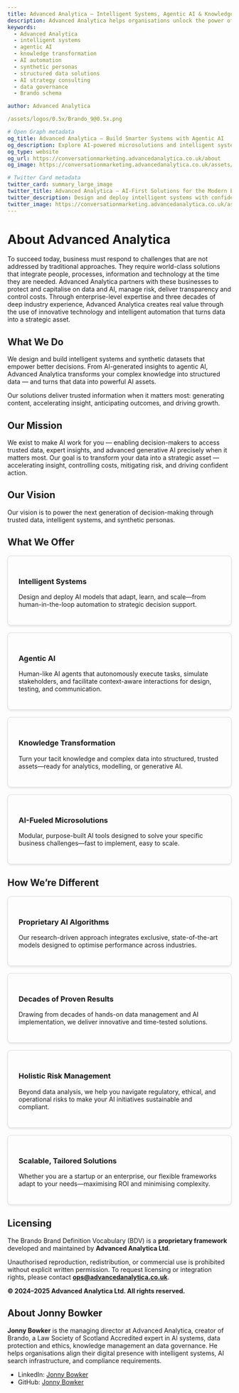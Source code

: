 ```yaml
---
title: Advanced Analytica – Intelligent Systems, Agentic AI & Knowledge Transformation
description: Advanced Analytica helps organisations unlock the power of AI through agentic systems, structured data, and synthetic personas. From intelligent automation to strategic governance, we turn complex knowledge into machine-readable assets.
keywords:
  - Advanced Analytica
  - intelligent systems
  - agentic AI
  - knowledge transformation
  - AI automation
  - synthetic personas
  - structured data solutions
  - AI strategy consulting
  - data governance
  - Brando schema

author: Advanced Analytica

/assets/logos/0.5x/Brando_9@0.5x.png

# Open Graph metadata
og_title: Advanced Analytica – Build Smarter Systems with Agentic AI
og_description: Explore AI-powered microsolutions and intelligent systems designed to scale with your brand. From governance to structured data, we deliver clarity, control, and value.
og_type: website
og_url: https://conversationmarketing.advancedanalytica.co.uk/about
og_image: https://conversationmarketing.advancedanalytica.co.uk/assets/logos/0.5x/Brando_9@0.5x.png

# Twitter Card metadata
twitter_card: summary_large_image
twitter_title: Advanced Analytica – AI-First Solutions for the Modern Enterprise
twitter_description: Design and deploy intelligent systems with confidence. Our agentic AI, synthetic personas, and knowledge engineering frameworks deliver results at scale.
twitter_image: https://conversationmarketing.advancedanalytica.co.uk/assets/logos/0.5x/Brando_9@0.5x.png
---
```


# About Advanced Analytica

To succeed today, business must respond to challenges that are not addressed by traditional approaches. They require world-class solutions that integrate people, processes, information and technology at the time they are needed. Advanced Analytica partners with these businesses to protect and capitalise on data and AI, manage risk, deliver transparency and control costs. Through enterprise-level expertise and three decades of deep industry experience, Advanced Analytica creates real value through the use of innovative technology and intelligent automation that turns data into a strategic asset.

##  What We Do

We design and build intelligent systems and synthetic datasets that empower better decisions. From AI-generated insights to agentic AI, Advanced Analytica transforms your complex knowledge into structured data — and turns that data into powerful AI assets. 

Our solutions deliver trusted information when it matters most: generating content, accelerating insight, anticipating outcomes, and driving growth.

##  Our Mission
We exist to make AI work for you — enabling decision-makers to access trusted data, expert insights, and advanced generative AI precisely when it matters most. Our goal is to transform your data into a strategic asset — accelerating insight, controlling costs, mitigating risk, and driving confident action.

##  Our Vision
Our vision is to power the next generation of decision-making through trusted data, intelligent systems, and synthetic personas.

##  What We Offer
<div style="display: flex; flex-wrap: wrap; gap: 1rem;">
  <div style="flex: 1 1 calc(50% - 1rem); border: 1px solid #ddd; border-radius: 8px; padding: 1.5rem; box-shadow: 0 2px 4px rgba(0,0,0,0.1);">
    <h3>Intelligent Systems</h3>
    <p>Design and deploy AI models that adapt, learn, and scale—from human-in-the-loop automation to strategic decision support.</p>
  </div>

  <div style="flex: 1 1 calc(50% - 1rem); border: 1px solid #ddd; border-radius: 8px; padding: 1.5rem; box-shadow: 0 2px 4px rgba(0,0,0,0.1);">
    <h3>Agentic AI</h3>
    <p>Human-like AI agents that autonomously execute tasks, simulate stakeholders, and facilitate context-aware interactions for design, testing, and communication.</p>
  </div>

  <div style="flex: 1 1 calc(50% - 1rem); border: 1px solid #ddd; border-radius: 8px; padding: 1.5rem; box-shadow: 0 2px 4px rgba(0,0,0,0.1);">
    <h3>Knowledge Transformation</h3>
    <p>Turn your tacit knowledge and complex data into structured, trusted assets—ready for analytics, modelling, or generative AI.</p>
  </div>

  <div style="flex: 1 1 calc(50% - 1rem); border: 1px solid #ddd; border-radius: 8px; padding: 1.5rem; box-shadow: 0 2px 4px rgba(0,0,0,0.1);">
    <h3>AI-Fueled Microsolutions</h3>
    <p>Modular, purpose-built AI tools designed to solve your specific business challenges—fast to implement, easy to scale.</p>
  </div>
</div>


## How We’re Different
<div style="display: flex; flex-wrap: wrap; gap: 1rem;">
  <div style="flex: 1 1 calc(50% - 1rem); border: 1px solid #ddd; border-radius: 8px; padding: 1.5rem; box-shadow: 0 2px 4px rgba(0,0,0,0.1);">
    <h3>Proprietary AI Algorithms</h3>
    <p>Our research-driven approach integrates exclusive, state-of-the-art models designed to optimise performance across industries.</p>
  </div>

  <div style="flex: 1 1 calc(50% - 1rem); border: 1px solid #ddd; border-radius: 8px; padding: 1.5rem; box-shadow: 0 2px 4px rgba(0,0,0,0.1);">
    <h3>Decades of Proven Results</h3>
    <p>Drawing from decades of hands-on data management and AI implementation, we deliver innovative and time-tested solutions.</p>
  </div>

  <div style="flex: 1 1 calc(50% - 1rem); border: 1px solid #ddd; border-radius: 8px; padding: 1.5rem; box-shadow: 0 2px 4px rgba(0,0,0,0.1);">
    <h3>Holistic Risk Management</h3>
    <p>Beyond data analysis, we help you navigate regulatory, ethical, and operational risks to make your AI initiatives sustainable and compliant.</p>
  </div>

  <div style="flex: 1 1 calc(50% - 1rem); border: 1px solid #ddd; border-radius: 8px; padding: 1.5rem; box-shadow: 0 2px 4px rgba(0,0,0,0.1);">
    <h3>Scalable, Tailored Solutions</h3>
    <p>Whether you are a startup or an enterprise, our flexible frameworks adapt to your needs—maximising ROI and minimising complexity.</p>
  </div>
</div>


## Licensing

The Brando Brand Definition Vocabulary (BDV) is a **proprietary framework** developed and maintained by **Advanced Analytica Ltd**.

Unauthorised reproduction, redistribution, or commercial use is prohibited without explicit written permission. To request licensing or integration rights, please contact **ops@advancedanalytica.co.uk**.

**© 2024–2025 Advanced Analytica Ltd. All rights reserved.**

## About Jonny Bowker

**Jonny Bowker** is the managing director at Advanced Analytica, creator of Brando, a Law Society of Scotland Accredited expert in AI systems, data protection and ethics, knowledge management an data governance. He helps organisations align their digital presence with intelligent systems, AI search infrastructure, and compliance requirements.

- LinkedIn: [Jonny Bowker](https://www.linkedin.com/in/jbbowker/)  
- GitHub: [Jonny Bowker](https://github.com/jonathanbowker)